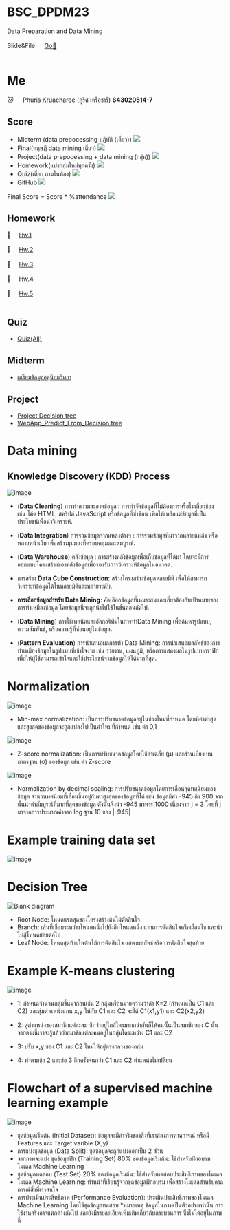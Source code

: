 # BSC_DPDM23
Data Preparation and Data Mining
<br/><br/>
Slide&File &emsp; [Go🚀](https://drive.google.com/drive/folders/1pCDUzbfNkLg6xSxc4Pjk1UU6MrZST5rS?usp=sharing) <br/><br/>

# Me
🐱 &emsp; Phuris Kruacharee (ภูริศ เครือชารี) __643020514-7__

## Score
- Midterm (data prepocessing ปฏิบัติ (เดี่ยว))  ![](https://geps.dev/progress/20)
- Final(ทฤษฎี data mining เดี่ยว)  ![](https://geps.dev/progress/20)
- Project(data prepocessing + data mining (กลุ่ม))  ![](https://geps.dev/progress/30)
- Homework(แบ่งกลุ่มใหม่ทุกครั้ง)  ![](https://geps.dev/progress/20)
- Quiz(เดี่ยว ถามในห้อง)  ![](https://geps.dev/progress/5)
- GitHub  ![](https://geps.dev/progress/5)

Final Score = Score * %attendance 
![](https://geps.dev/progress/100)



## Homework
📝 &emsp;[Hw.1](https://github.com/PhurisKR/BSC_DPDM23/tree/main/HW_1) <br/><br/>
📝 &emsp;[Hw.2](https://github.com/PhurisKR/BSC_DPDM23/tree/main/HW_2) <br/><br/>
📝 &emsp;[Hw.3](https://github.com/PhurisKR/BSC_DPDM23/tree/main/HW_3) <br/><br/>
📝 &emsp;[Hw.4](https://github.com/PhurisKR/BSC_DPDM23/tree/main/HW_4) <br/><br/>
📝 &emsp;[Hw.5](https://github.com/PhurisKR/BSC_DPDM23/tree/main/HW_5) <br/><br/>



## Quiz
- [Quiz(All)](https://github.com/PhurisKR/BSC_DPDM23/tree/main/Quiz)


## Midterm
- [เตรียมข้อมูลอุตุนิยมวิทยา](https://github.com/PhurisKR/BSC_DPDM23/blob/main/midterm_bscdpdm23_phuris.ipynb)

## Project
- [Project Decision tree](https://github.com/PhurisKR/BSC_DPDM23/tree/main/Final)
- [WebApp_Predict_From_Decision tree](https://github.com/PhurisKR/Predict_Fake_News)
 # Data mining
 
  ## Knowledge Discovery (KDD) Process
 ![image](https://github.com/phurisk/BSC_DPDM23/assets/137043070/4440bd5e-39c1-4ed8-bcbb-191ce43f82a6)

 
- (__Data Cleaning__) การทำความสะอาดข้อมูล : การกำจัดข้อมูลที่ไม่ต้องการหรือไม่เกี่ยวข้อง เช่น โค้ด HTML, สคริปต์ JavaScript หรือข้อมูลที่ซ้ำซ้อน เพื่อให้เหลือแต่ข้อมูลที่เป็นประโยชน์เพื่อนำวิเคราะห์.

- (__Data Integration__) การรวมข้อมูลจากแหล่งต่างๆ : การรวมข้อมูลที่มาจากหลายแหล่ง หรือหลายหน้าเว็บ เพื่อสร้างมุมมองที่ครอบคลุมและสมบูรณ์.

- (__Data Warehouse__) คลังข้อมูล  : การสร้างคลังข้อมูลเพื่อเก็บข้อมูลที่ได้มา โดยจะมีการออกแบบโครงสร้างของคลังข้อมูลเพื่อรองรับการวิเคราะห์ข้อมูลในอนาคต.

- การสร้าง __Data Cube Construction__: สร้างโครงสร้างข้อมูลหลายมิติ เพื่อให้สามารถวิเคราะห์ข้อมูลได้ในหลายมิติและหลายระดับ.

- __การเลือกข้อมูลสำหรับ Data Mining__: คัดเลือกข้อมูลที่เหมาะสมและเกี่ยวข้องกับเป้าหมายของการทำเหมืองข้อมูล โดยข้อมูลนี้จะถูกนำไปใช้ในขั้นตอนถัดไป.

- (__Data Mining__) การใช้เทคนิคและอัลกอริทึมในการทำData Mining เพื่อค้นหารูปแบบ, ความสัมพันธ์, หรือความรู้ที่ซ่อนอยู่ในข้อมูล.

- (__Pattern Evaluation__) การนำเสนอผลการทำ Data Mining: การนำเสนอผลลัพธ์ของการทำเหมืองข้อมูลในรูปแบบที่เข้าใจง่าย เช่น รายงาน, แผนภูมิ, หรือการแสดงผลในรูปแบบกราฟิก เพื่อให้ผู้ใช้สามารถเข้าใจและใช้ประโยชน์จากข้อมูลให้ได้มากที่สุด.



# Normalization

![image](https://github.com/phurisk/BSC_DPDM23/assets/137043070/59859ef0-f33b-4908-a900-dbae849a4011)
- Min-max normalization: เป็นการปรับขนาดข้อมูลอยู่ในช่วงใหม่ที่กำหนด โดยที่ค่าต่ำสุดและสูงสุดของข้อมูลจะถูกแปลงไปเป็นค่าใหม่ที่กำหนด เช่น ค่า 0,1

![image](https://github.com/phurisk/BSC_DPDM23/assets/137043070/b18d3306-f8fb-4ef0-a97b-ebf00a1ba38b)
- Z-score normalization: เป็นการปรับขนาดข้อมูลโดยใช้ค่าเฉลี่ย (μ) และส่วนเบี่ยงเบนมาตรฐาน (σ) ของข้อมูล เช่น ค่า Z-score

![image](https://github.com/phurisk/BSC_DPDM23/assets/137043070/5bb14a8c-a772-4f10-ab94-f261904dbc46)
- Normalization by decimal scaling: การปรับขนาดข้อมูลโดยการเลื่อนจุดทศนิยมของข้อมูล จำนวนทศนิยมที่เลื่อนขึ้นอยู่กับค่าสูงสุดของข้อมูลที่ได้ เช่น ข้อมูลมีค่า -945 ถึง 900 จากนั้นนำค่าสัมบูรณ์ที่มากที่สุดของข้อมูล ดังนั้นจึงนำ -945 มาหาร 1000 เนื่องจาก j = 3 โดยที่ j มาจากการประมาณค่าจาก log ฐาน 10 ของ |-945| 





# Example training data set
![image](https://github.com/PhurisKR/BSC_DPDM23/assets/118201161/4f6cd41b-05b7-43ea-88e4-b74047c9c24a)


# Decision Tree
![Blank diagram](https://github.com/phurisk/BSC_DPDM23/assets/137043070/f76cb092-fd0e-441b-814a-c29cac92d121)

- Root Node: โหนดแรกสุดของโครงสร้างต้นไม้ตัดสินใจ
- Branch: เส้นที่เชื่อมระหว่างโหนดหนึ่งไปยังอีกโหนดหนึ่ง แทนการตัดสินใจหรือเงื่อนไข และนำไปสู่โหนดย่อยต่อไป
- Leaf Node: โหนดสุดท้ายในต้นไม้การตัดสินใจ แสดงผลลัพธ์หรือการตัดสินใจสุดท้าย


# Example  K-means clustering

![image](https://github.com/phurisk/BSC_DPDM23/assets/137043070/0fb484a3-2996-4622-8d4a-b8754c0c972f)



- 1: กำหนดจำนวนกลุ่มขึ้นมาก่อนเช่น 2 กลุ่มหรือหมายความว่าค่า K=2  (กำหนดเป็น C1 และ C2) และสุ่มตำแหน่งแกน x,y ให้กับ C1  และ C2 จะได้  C1(x1,y1) และ C2(x2,y2)

- 2: ดูตำแหน่งของสมาชิกแต่ละสมาชิกว่าอยู่ใกล้ใครมากกว่ากันก็ให้คนนั้นเป็นสมาชิกของ C นั้น จากตรงนี้เราจะรู้แล้วว่าสมาชิกแต่ละคนอยู่ในกลุ่มใดระหว่าง C1 และ C2

- 3: ปรับ x,y ของ C1 และ C2 ใหม่ให้อยู่ตรงกลางของกลุ่ม

- 4: ทำตามข้อ 2 และข้อ 3 อีกครั้งจนกว่า C1 และ C2 ตำแหน่งไม่เปลียน


# Flowchart of a supervised machine learning example

![image](https://github.com/PhurisKR/BSC_DPDM23/assets/118201161/13367eba-0cc2-49b0-94b4-4876d26955ec)

- ชุดข้อมูลเริ่มต้น (Initial Dataset): ข้อมูลจะมีค่าจริงของสิ่งที่เราต้องการคาดการณ์ หรือมี Features และ Target varible (X,y)
- การแบ่งชุดข้อมูล (Data Split): ชุดข้อมูลจะถูกแบ่งออกเป็น 2 ส่วน
 - จากภาพจะแบ่ง ชุดข้อมูลฝึก (Training Set) 80% ของข้อมูลเริ่มต้น: ใช้สำหรับฝึกอบรมโมเดล Machine Learning
 -  ชุดข้อมูลทดสอบ (Test Set) 20% ของข้อมูลเริ่มต้น: ใช้สำหรับทดสอบประสิทธิภาพของโมเดล
- โมเดล Machine Learning: ทำหน้าที่เรียนรู้จากชุดข้อมูลฝึกอบรม เพื่อสร้างโมเดลสำหรับคาดการณ์สิ่งที่เราสนใจ
- การประเมินประสิทธิภาพ (Performance Evaluation): ประเมินประสิทธิภาพของโมเดล Machine Learning โดยใช้ชุดข้อมูลทดสอบ
 *หมายเหตุ  ข้อมูลในภาพเป็นตัวอย่างเท่านั้น การใช้งานจริงอาจแตกต่างกันไป และยังมีรายละเอียดเพิ่มเติมเกี่ยวกับกระบวนการ ซึ่งไม่ได้อยู่ในภาพนี้
